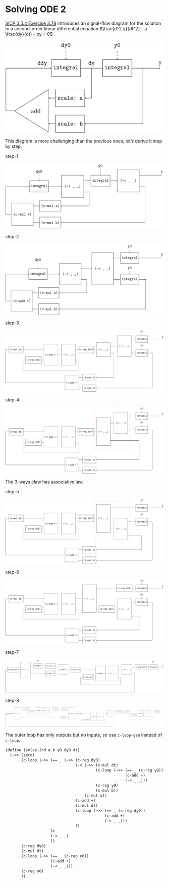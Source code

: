 # Solving ODE 2

[SICP 3.5.4 Exercise 3.78](https://web.mit.edu/6.001/6.037/sicp.pdf) introduces an signal-flow diagram for the solution to a second-order linear differential equation $\frac{d^2 y}{dt^2} - a \frac{dy}{dt} - by = 0$

![image-20231220073403263](figures/image-20231220073403263.png)

This diagram is more challenging than the previous ones, let’s derive it step by step.

step-1

![image-20231218071129661](figures/image-20231218071129661.png)

step-2

![image-20231218071159384](figures/image-20231218071159384.png)

step-3

![image-20231218071246762](figures/image-20231218071246762.png)

step-4

![image-20231218071332719](figures/image-20231218071332719.png)

The 3-ways claw has associative law.

step-5

![image-20231218071603033](figures/image-20231218071603033.png)

step-6

![image-20231218071636505](figures/image-20231218071636505.png)

step-7

![image-20231220072840521](figures/image-20231220072840521.png)

step-8

![image-20231220072945946](figures/image-20231220072945946.png)

The outer loop has only outputs but no inputs, so use `c-loop-gen` instead of `c-loop`.

```
(define (solve-2nd a b y0 dy0 dt)
  (~>> (zero)
       (c-loop (~>> (== _ (~>> (c-reg dy0)
                               (-< (~>> (c-mul dt)
                                        (c-loop (~>> (== _ (c-reg y0))
                                                     (c-add +)
                                                     (-< _ _)))
                                        (c-reg y0)
                                        (c-mul b))
                                   (c-mul a))
                               (c-add +)
                               (c-mul dt)
                               (c-loop (~>> (== _ (c-reg dy0))
                                            (c-add +)
                                            (-< _ _)))
                               ))
                    2>
                    (-< _ _)
                    ))
       (c-reg dy0)
       (c-mul dt)
       (c-loop (~>> (== _ (c-reg y0))
                    (c-add +)
                    (-< _ _)))
       (c-reg y0)
       ))
```
